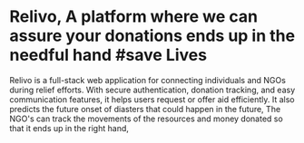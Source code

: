 # Relivo, A platform where we can assure your donations ends up in the needful hand #save Lives
Relivo is a full-stack web application for connecting individuals and NGOs during relief efforts. With secure authentication, donation tracking, and easy communication features, it helps users request or offer aid efficiently. It also predicts the future onset of diasters that could happen in the future, The NGO's can track the movements of the resources and money donated so that it ends up in the right hand, 
